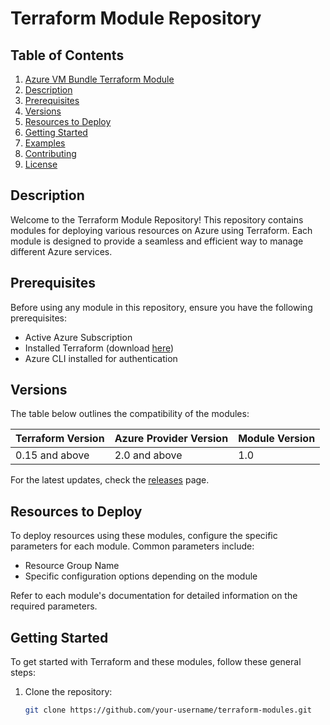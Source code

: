 # Terraform Module Repository

## Table of Contents

1. [Azure VM Bundle Terraform Module](#azure-vm-bundle-terraform-module)
2. [Description](#description)
3. [Prerequisites](#prerequisites)
4. [Versions](#versions)
5. [Resources to Deploy](#resources-to-deploy)
6. [Getting Started](#getting-started)
7. [Examples](#examples)
8. [Contributing](#contributing)
9. [License](#license)

## Description

Welcome to the Terraform Module Repository! This repository contains modules for deploying various resources on Azure using Terraform. Each module is designed to provide a seamless and efficient way to manage different Azure services.

## Prerequisites

Before using any module in this repository, ensure you have the following prerequisites:

- Active Azure Subscription
- Installed Terraform (download [here](https://www.terraform.io/downloads.html))
- Azure CLI installed for authentication

## Versions

The table below outlines the compatibility of the modules:

| Terraform Version | Azure Provider Version | Module Version |
| ------------------ | ---------------------- | -------------- |
| 0.15 and above    | 2.0 and above          | 1.0            |

For the latest updates, check the [releases](https://github.com/your-username/terraform-modules/releases) page.

## Resources to Deploy

To deploy resources using these modules, configure the specific parameters for each module. Common parameters include:

- Resource Group Name
- Specific configuration options depending on the module

Refer to each module's documentation for detailed information on the required parameters.

## Getting Started

To get started with Terraform and these modules, follow these general steps:

1. Clone the repository:

   ```bash
   git clone https://github.com/your-username/terraform-modules.git
